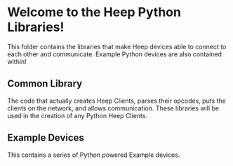 # Welcome to the Heep Python Libraries!

This folder contains the libraries that make Heep devices able to connect to each other and communicate. Example Python devices are also contained within!

## Common Library

The code that actually creates Heep Clients, parses their opcodes, puts the clients on the network, and allows communication. These libraries will be used in the creation of any Python Heep Clients.

## Example Devices

This contains a series of Python powered Example devices.